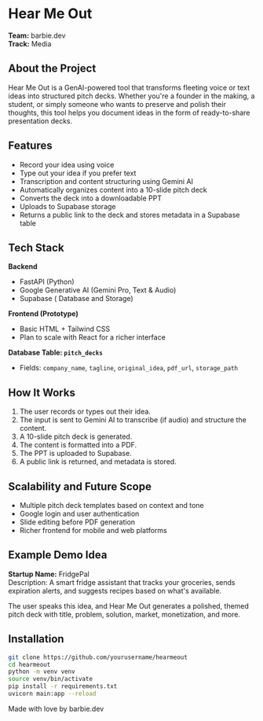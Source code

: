 # Hear Me Out

**Team:** barbie.dev  
**Track:** Media

## About the Project

Hear Me Out is a GenAI-powered tool that transforms fleeting voice or text ideas into structured pitch decks. Whether you're a founder in the making, a student, or simply someone who wants to preserve and polish their thoughts, this tool helps you document ideas in the form of ready-to-share presentation decks.

## Features

- Record your idea using voice
- Type out your idea if you prefer text
- Transcription and content structuring using Gemini AI
- Automatically organizes content into a 10-slide pitch deck
- Converts the deck into a downloadable PPT
- Uploads to Supabase storage
- Returns a public link to the deck and stores metadata in a Supabase table

## Tech Stack

**Backend**  
- FastAPI (Python)  
- Google Generative AI (Gemini Pro, Text & Audio)   
- Supabase ( Database and Storage)

**Frontend (Prototype)**  
- Basic HTML + Tailwind CSS  
- Plan to scale with React for a richer interface

**Database Table: `pitch_decks`**  
- Fields: `company_name`, `tagline`, `original_idea`, `pdf_url`, `storage_path`

## How It Works

1. The user records or types out their idea.
2. The input is sent to Gemini AI to transcribe (if audio) and structure the content.
3. A 10-slide pitch deck is generated.
4. The content is formatted into a PDF.
5. The PPT is uploaded to Supabase.
6. A public link is returned, and metadata is stored.

## Scalability and Future Scope

- Multiple pitch deck templates based on context and tone
- Google login and user authentication
- Slide editing before PDF generation
- Richer frontend for mobile and web platforms

## Example Demo Idea

**Startup Name:** FridgePal  
Description: A smart fridge assistant that tracks your groceries, sends expiration alerts, and suggests recipes based on what's available.

The user speaks this idea, and Hear Me Out generates a polished, themed pitch deck with title, problem, solution, market, monetization, and more.

## Installation

```bash
git clone https://github.com/yourusername/hearmeout
cd hearmeout
python -m venv venv
source venv/bin/activate
pip install -r requirements.txt
uvicorn main:app --reload
```

Made with love by barbie.dev


